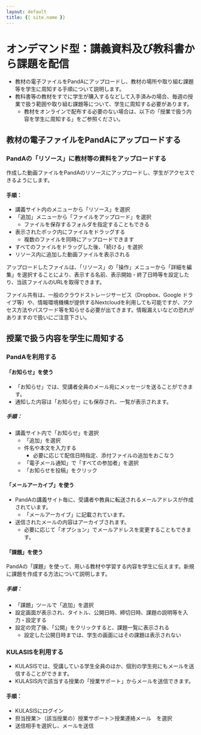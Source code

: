 ```yaml
---
layout: default
title: {{ site.name }}
---
```

# オンデマンド型：講義資料及び教科書から課題を配信

- 教材の電子ファイルをPandAにアップロードし、教材の場所や取り組む課題等を学生に周知する手順について説明します。
- 教科書等の教材をすでに学生が購入するなどして入手済みの場合、毎週の授業で扱う範囲や取り組む課題等について、学生に周知する必要があります。
  - 教材をオンラインで配布する必要のない場合は、以下の「授業で扱う内容を学生に周知する」をご参照ください。

## 教材の電子ファイルをPandAにアップロードする

### PandAの「リソース」に教材等の資料をアップロードする
作成した動画ファイルをPandAのリソースにアップロードし、学生がアクセスできるようにします。

#### 手順：
- 講義サイト内のメニューから「リソース」を選択
- 「追加」メニューから「ファイルをアップロード」を選択
  - ファイルを保存するフォルダを指定することもできる
- 表示されたボック内にファイルをドラッグする
  - 複数のファイルを同時にアップロードできます
- すべてのファイルをドラッグした後、「続ける」を選択
- リソース内に追加した動画ファイルを表示される

アップロードしたファイルは、「リソース」の「操作」メニューから「詳細を編集」を選択することにより、表示する名前、表示開始・終了日時等を設定したり、当該ファイルのURLを取得できます。

ファイル共有は、一般のクラウドストレージサービス（Dropbox、Google ドライブ等）や、情報環境機構が提供するNextcloudを利用しても可能ですが、アクセス方法やパスワード等を知らせる必要が出てきます。情報漏えいなどの恐れがありますので扱いにご注意下さい。

## 授業で扱う内容を学生に周知する

### PandAを利用する
#### 「お知らせ」を使う
 - 「お知らせ」では、受講者全員のメール宛にメッセージを送ることができます。
 - 通知した内容は「お知らせ」にも保存され、一覧が表示されます。

##### 手順：
- 講義サイト内で「お知らせ」を選択
  - 「追加」を選択
  - 件名や本文を入力する
    - 必要に応じて配信日時指定、添付ファイルの追加をおこなう
  - 「電子メール通知」で「すべての参加者」を選択
  - 「お知らせを投稿」をクリック

#### 「メールアーカイブ」を使う
  - PandAの講義サイト毎に、受講者や教員に転送されるメールアドレスが作成されています。
    - 「メールアーカイブ」に記載されています。
  - 送信されたメールの内容はアーカイブされます。
    - 必要に応じて「オプション」でメールアドレスを変更することもできます。

#### 「課題」を使う
PandAの「課題」を使って、用いる教材や学習する内容を学生に伝えます。新規に課題を作成する方法について説明します。

##### 手順：
- 「課題」ツールで「追加」を選択
 - 設定画面が表示され、タイトル、公開日時、締切日時、課題の説明等を入力・設定する
 - 設定の完了後、「公開」をクリックすると、課題一覧に表示される
   - 設定した公開日時までは、学生の画面にはその課題は表示されない

### KULASISを利用する
- KULASISでは、受講している学生全員のほか、個別の学生宛にもメールを送信することができます。
- KULASIS内で該当する授業の「授業サポート」からメールを送信できます。

#### 手順：
  - KULASISにログイン
  - 担当授業＞（該当授業の）授業サポート＞授業連絡メール　を選択
  - 送信相手を選択し、メールを送信
